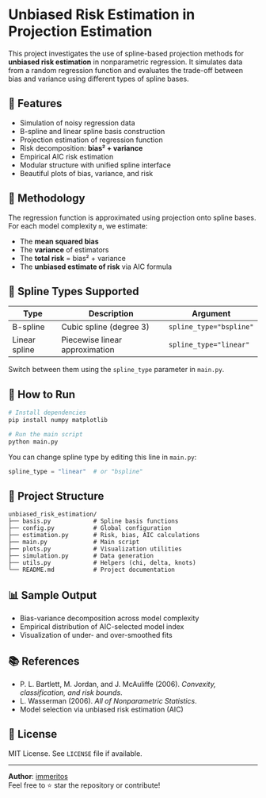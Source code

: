 # Unbiased Risk Estimation in Projection Estimation

This project investigates the use of spline-based projection methods for **unbiased risk estimation** in nonparametric regression. It simulates data from a random regression function and evaluates the trade-off between bias and variance using different types of spline bases.

## 📌 Features

- Simulation of noisy regression data
- B-spline and linear spline basis construction
- Projection estimation of regression function
- Risk decomposition: **bias² + variance**
- Empirical AIC risk estimation
- Modular structure with unified spline interface
- Beautiful plots of bias, variance, and risk

## 🧮 Methodology

The regression function is approximated using projection onto spline bases. For each model complexity `m`, we estimate:

- The **mean squared bias**
- The **variance** of estimators
- The **total risk** = bias² + variance
- The **unbiased estimate of risk** via AIC formula

## 🧩 Spline Types Supported

| Type         | Description                       | Argument            |
|--------------|-----------------------------------|---------------------|
| B-spline     | Cubic spline (degree 3)           | `spline_type="bspline"` |
| Linear spline| Piecewise linear approximation    | `spline_type="linear"`  |

Switch between them using the `spline_type` parameter in `main.py`.

## 🚀 How to Run

```bash
# Install dependencies
pip install numpy matplotlib

# Run the main script
python main.py
```

You can change spline type by editing this line in `main.py`:

```python
spline_type = "linear"  # or "bspline"
```

## 📁 Project Structure

```
unbiased_risk_estimation/
├── basis.py            # Spline basis functions
├── config.py           # Global configuration
├── estimation.py       # Risk, bias, AIC calculations
├── main.py             # Main script
├── plots.py            # Visualization utilities
├── simulation.py       # Data generation
├── utils.py            # Helpers (chi, delta, knots)
└── README.md           # Project documentation
```

## 📊 Sample Output

- Bias-variance decomposition across model complexity
- Empirical distribution of AIC-selected model index
- Visualization of under- and over-smoothed fits

## 📚 References

- P. L. Bartlett, M. Jordan, and J. McAuliffe (2006). *Convexity, classification, and risk bounds*.
- L. Wasserman (2006). *All of Nonparametric Statistics*.
- Model selection via unbiased risk estimation (AIC)

## 📄 License

MIT License. See `LICENSE` file if available.

---

**Author**: [immeritos](https://github.com/immeritos)  
Feel free to ⭐ star the repository or contribute!
